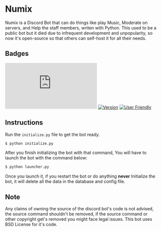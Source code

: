 # Numix
Numix is a Discord Bot that can do things like play Music, Moderate on servers, and Help the staff members, writen with Python.
This used to be a public bot but it died due to infrequent development and unpopularity, so now it's open-source so that others can self-host it for all their needs.

## Badges
[![Discord](https://discordapp.com/api/guilds/791553406266245121/widget.json)](https://discord.gg/RBRuXQgeR5)
[![Version](https://i.ibb.co/5rN93Yg/version-1-2-1.png)](https://forthebadge.com)
[![User Friendly](https://i.ibb.co/W6nt7Fs/user-friendly.png)](https://forthebadge.com)

## Instructions
Run the `initialize.py` file to get the bot ready.
```sh
$ python initialize.py
```
After you finish initializing the bot with that command, You will have to launch the bot with the command below:
```sh
$ python launcher.py
```
Once you launch it, if you restart the bot or do anything **never** Initialize the bot, it will delete all the data in the database and config file.

## Note
Any claims of owning the source of the discord bot's code is not advised, the source command shouldn't be removed, if the source command or other copyright get's removed you might face legal issues.
This bot uses BSD License for it's code.
